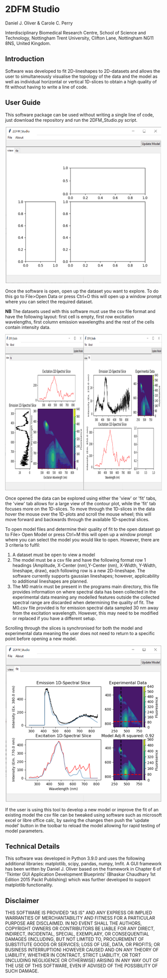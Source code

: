# 2DFM Studio
Daniel J. Oliver & Carole C. Perry

Interdisciplinary Biomedical Research Centre, School of Science and Technology, Nottingham Trent University, Clifton Lane, Nottingham NG11 8NS, United Kingdom.

## Introduction
Software was developed to fit 2D-lineshapes to 2D-datasets and allows the user to simultaneously visualise the topology of the data and the model as well as individual horizontal or vertical 1D-slices to obtain a high quality of fit without having to write a line of code.

## User Guide
This software package can be used without writing a single line of code, just download the repository and run the 2DFM_Studio.py script.

<p align="center"><img src="/imgs/software_img1.png" width="500" height="500"/></p>

Once the software is open, open up the dataset you want to explore. To do this go to File>Open Data or press Ctrl+O this will open up a window prompt where you can select the required dataset.

<b>NB</b> The datasets used with this software must use the csv file format and have the following layout: first cell is empty, first row excitation wavelengths, first column emission wavelengths and the rest of the cells contain intensity data.

<p align="center"><img src="/imgs/software_tabs.png" width="1000" height="500"/></p>

Once opened the data can be explored using either the 'view' or 'fit' tabs, the 'view' tab allows for a large view of the contour plot, while the 'fit' tab focuses more on the 1D-slices. To move through the 1D-slices in the data hover the mouse over the 1D-plots and scroll the mouse wheel; this will move forward and backwards through the available 1D-spectral slices.

To open model files and determine their quality of fit to the open dataset go to File> Open Model or press Ctrl+M this will open up a window prompt where you can select the model you would like to open. However, there are 3 criteria to fulfil:
1. A dataset must be open to view a model
2. The model must be a csv file and have the following format row 1 headings (Amplitude, X-Center (nm),Y-Center (nm), X-Width,	Y-Width, lineshape, draw), each following row is a new 2D-lineshape. The software currently supports gaussian lineshapes; however, applicability to additional lineshapes are planned.
3. The M0 matrix must be present in the programs main directory, this file provides information on where spectral data has been collected in the experimental data meaning any modelled features outside the collected spectral range are discarded when determining the quality of fit. The M0.csv file provided is for emission spectral data sampled 30 nm away from the excitation wavelength. However, this may need to be modified or replaced if you have a different setup.

Scrolling through the slices is synchronised for both the model and experimental data meaning the user does not need to return to a specific point before opening a new model.

<p align="center"><img src="/imgs/software_model.png" width="500" height="500"/></p>

If the user is using this tool to develop a new model or improve the fit of an existing model the csv file can be tweaked using software such as microsoft excel or libre office calc, by saving the changes then push the 'update model' button in the toolbar to reload the model allowing for rapid testing of model parameters.

## Technical Details
This software was developed in Python 3.9.0 and uses the following additional libraries: matplotlib, scipy, pandas, numpy, lmfit. A GUI framework has been written by Daniel J. Oliver based on the framework in Chapter 6 of 'Tkinter GUI Application Development Blueprints' (Bhaskar Chaudhary 1st Edition 2015 Packt Publishing) which was further developed to support matplotlib functionality.   

## Disclaimer
THIS SOFTWARE IS PROVIDED "AS IS" AND ANY EXPRESS OR IMPLIED WARRANTIES OF MERCHANTABILITY AND FITNESS FOR A PARTICULAR PURPOSE ARE DISCLAIMED. IN NO EVENT SHALL THE AUTHORS, COPYRIGHT OWNERS OR CONTRIBUTORS BE LIABLE FOR ANY DIRECT, INDIRECT, INCIDENTAL, SPECIAL, EXEMPLARY, OR CONSEQUENTIAL DAMAGES (INCLUDING, BUT NOT LIMITED TO, PROCUREMENT OF SUBSTITUTE GOODS OR SERVICES; LOSS OF USE, DATA, OR PROFITS; OR BUSINESS INTERRUPTION) HOWEVER CAUSED AND ON ANY THEORY OF LIABILITY, WHETHER IN CONTRACT, STRICT LIABILITY, OR TORT (INCLUDING NEGLIGENCE OR OTHERWISE) ARISING IN ANY WAY OUT OF THE USE OF THIS SOFTWARE, EVEN IF ADVISED OF THE POSSIBILITY OF SUCH DAMAGE.
